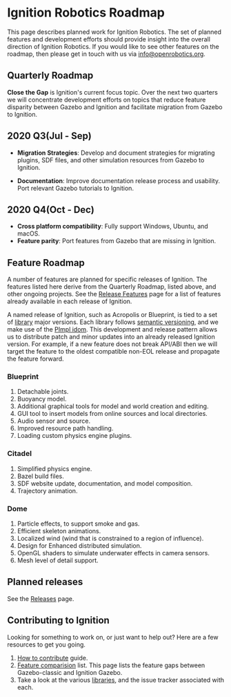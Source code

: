 # Ignition Robotics Roadmap

This page describes planned work for Ignition Robotics. The set of planned
features and development efforts should provide insight into the overall
direction of Ignition Robotics. If you would like to
see other features on the roadmap, then please get in touch with us via
info@openrobotics.org. 

## Quarterly Roadmap

**Close the Gap** is Ignition's current focus topic. Over the next two
quarters we will concentrate development efforts on topics that reduce
feature disparity between Gazebo and Ignition and facilitate migration from
Gazebo to Ignition.

## 2020 Q3(Jul - Sep)

* **Migration Strategies**: Develop and document strategies for migrating
plugins, SDF files, and other simulation resources from Gazebo to Ignition.

* **Documentation**: Improve documentation release process and usability.
Port relevant Gazebo tutorials to Ignition.

## 2020 Q4(Oct - Dec)

* **Cross platform compatibility**: Fully support Windows, Ubuntu, and macOS.
* **Feature parity**: Port features from Gazebo that are missing in Ignition.

## Feature Roadmap

A number of features are planned for specific releases of Ignition. The
features listed here derive from the Quarterly Roadmap, listed above, and other
ongoing projects.  See the [Release Features](/docs/release-features) page for a list of features already available in each release of Ignition.

A named release of Ignition, such as Acropolis or Blueprint, is tied to
a set of [library](/libs) major versions. Each library follows
[semantic versioning](https://semver.org/), and we make use of the [PImpl
idom](https://en.cppreference.com/w/cpp/language/pimpl). This development
and release pattern allows us to distribute patch and minor updates into an already released Ignition version. For example, if a new feature does not break API/ABI then we will target the feature to the oldest compatible non-EOL release and propagate the feature forward.

### Blueprint

1. Detachable joints.
1. Buoyancy model.
1. Additional graphical tools for model and world creation and editing.
1. GUI tool to insert models from online sources and local directories.
1. Audio sensor and source.
1. Improved resource path handling.
1. Loading custom physics engine plugins.

### Citadel

1. Simplified physics engine.
1. Bazel build files.
1. SDF website update, documentation, and model composition.
1. Trajectory animation.

### Dome

1. Particle effects, to support smoke and gas.
1. Efficient skeleton animations.
1. Localized wind (wind that is constrained to a region of influence).
1. Design for Enhanced distributed simulation.
1. OpenGL shaders to simulate underwater effects in camera sensors. 
1. Mesh level of detail support.

## Planned releases

See the [Releases](/docs/releases) page.

## Contributing to Ignition

Looking for something to work on, or just want to help out? Here are a few
resources to get you going.

1. [How to contribute](/docs/all/contributing) guide.
1. [Feature comparision](/docs/citadel/comparison) list. This page lists the
   feature gaps between Gazebo-classic and Ignition Gazebo.
1. Take a look at the various [libraries](/libs), and the issue tracker
   associated with each.

